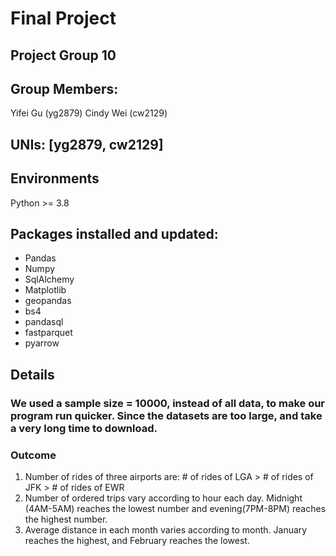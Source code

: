 # Final Project

## Project Group 10
## Group Members:
  Yifei Gu (yg2879)
  Cindy Wei (cw2129)
  
## UNIs: [yg2879, cw2129]
  
## Environments
  Python >= 3.8

## Packages installed and updated:
-  Pandas
-  Numpy
-  SqlAlchemy
-  Matplotlib
-  geopandas
-  bs4
-  pandasql
-  fastparquet
-  pyarrow

## Details

### We used a sample size = 10000, instead of all data, to make our program run quicker. Since the datasets are too large, and take a very long time to download.

### Outcome
1. Number of rides of three airports are: # of rides of LGA > # of rides of JFK > # of rides of EWR
2. Number of ordered trips vary according to hour each day. Midnight (4AM-5AM) reaches the lowest number and evening(7PM-8PM) reaches the highest number.
3. Average distance in each month varies according to month. January reaches the highest, and February reaches the lowest.
  
  
